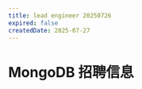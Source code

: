 ```yaml
---
title: lead engineer 20250726
expired: false
createdDate: 2025-07-27
---
```


# MongoDB 招聘信息

<JobPostingTable job-posting-json-path="mongodb/data/lead-engineer-20250726" />